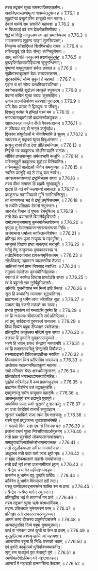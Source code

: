 

  
तस्य तद्वचनं श्रुत्वा रामस्याक्लिष्टकर्मणः।  
अवाक्छिरास्तथाभूत्वा वाक्यमेतदुवाच ह ॥ 7.76.1 ॥   
शूद्रयोन्यां प्रसूतोऽस्मि शम्बूको नाम नामतः।  
देवत्वं पार्थये राम सशरीरो महायशः ॥ 7.76.2 ॥   
न मिथ्याऽहं वदे राम देवलोकजिगीषया।  
शूद्रं मां विद्धि काकुत्स्थ तप उग्रं समास्थितम् ॥ 7.76.3 ॥   
भाषतस्तस्य शूद्रस्य खड्गं सुरुचिरप्रभम्।  
निष्कृष्य कोशाद्विमलं शिरश्चिच्छेद राघवः ॥ 7.76.4 ॥   
तस्मिञ्छूद्रे हते देवाः सेन्द्राः साग्निपुरोगमाः।  
साधु साध्विति काकुत्स्थं प्रशशंसुर्मुहुर्मुहुः ॥ 7.76.5 ॥   
पुष्पवृष्टिर्महत्यासीद्दिव्यानां सुसुगन्धिनाम्।  
पुष्पाणां वायुमुक्तानां सर्वतः प्रपपात ह ॥ 7.76.6 ॥   
सुप्रीताश्चाब्रुवन्रामं देवाः सत्यपराक्रमम्।  
सुरकार्यमिदं सौम्य सुकृतं ते महामते ॥ 7.76.7 ॥   
गृहाण च वरं सौम्य यत्त्वमिच्छस्यरिन्दम।  
स्वर्गभाङ्नहि शूद्रोऽयं त्वत्कृते रघुनन्दन ॥ 7.76.8 ॥   
देवानां भाषितं श्रुत्वा राघवः सुसमाहितः।  
उवाच प्राञ्जलिर्वाक्यं सहस्राक्षं पुरन्दरम् ॥ 7.76.9 ॥   
यदि देवाः प्रसन्ना मे द्विजपुत्रः स जीवतु।  
दिशन्तु वरमेतं मे इप्सितं परमं मम ॥ 7.76.10 ॥   
ममापचाराद्यातोऽसौ ब्राह्मणस्यैकपुत्रकः।  
अप्राप्तकालः कालेन नीतो वैवस्वतक्षयम् ॥ 7.76.11 ॥   
तं जीवयथ भद्रं वो नानृतं कर्तुमर्हथ।  
द्विजस्य संश्रुतोऽर्थो मे जीवयिष्यामि ते सुतम् ॥ 7.76.12 ॥   
राघवस्य तु तद्वाक्यं श्रुत्वा विबुधसत्तमाः।  
प्रत्युचू राघवं प्रीता देवाः प्रीतिसमन्वितम् ॥ 7.76.13 ॥   
निर्वृतो भव काकुत्स्थ सोऽस्मिन्नहनि बालकः।  
जीवितं प्राप्तवान्भूयः समेतश्चापि बन्धुभिः ॥ 7.76.14 ॥   
यस्मिन्मुहूर्ते काकुत्स्थ शूद्रोऽयं विनिपातितः।  
तस्मिन्मुहूर्ते बालोऽसौ जीवेन समयुज्यत ॥ 7.76.15 ॥   
स्वस्ति प्राप्नुहि भद्रं ते साधु याम नरर्षभ।  
अगस्त्यस्याश्रमपदं द्रष्टुमिच्छाम राघव ॥ 7.76.16 ॥   
तस्य दीक्षा समाप्ता हि ब्रह्मर्षेः सुमहाद्युतेः।  
द्वादशं हि गतं वर्षं जलशय्यां समासतः ॥ 7.76.17 ॥   
काकुत्स्थ तद्गमिष्यामो मुनिं समभिनन्दितुम्।  
त्वं चाप्यागच्छ भद्रं ते द्रष्टुं तमृषिसत्तमम् ॥ 7.76.18 ॥   
स तथेति प्रतिज्ञाय देवानां रघुनन्दनः।  
आरुरोह विमानं तं पुष्पकं हेमभूषितम् ॥ 7.76.19 ॥   
ततो देवाः प्रयातास्ते विमानैर्बहुविस्तरैः।  
रामोऽप्यनुजगामाशु कुम्भयोनेस्तपोवनम् ॥ 7.76.20 ॥   
दृष्ट्वा तु देवान्सम्प्राप्तानगस्त्यस्तपसां निधिः।  
अर्चयामास धर्मात्मा सर्वांस्तानविशेषतः ॥ 7.76.21 ॥   
प्रतिगृह्य ततः पूजां सम्पूज्य च महामुनिम्।  
जग्मुस्ते त्रिदशा हृष्टा नाकपृष्ठं सहानुगैः ॥ 7.76.22 ॥   
गतेषु तेषु काकुत्स्थः पुष्पकादवरुह्य च।  
ततोऽभिवादयामास ह्यगस्त्यमृषिसत्तमम् ॥ 7.76.23 ॥   
सोऽभिवाद्य महात्मानं ज्वलन्तमिव तेजसा।  
आतिथ्यं परमं प्राप्य निषसाद नराधिपः ॥ 7.76.24 ॥   
तमुवाच महातेजाः कुम्भयोनिर्महातपाः।  
स्वागतं ते नरश्रेष्ठ दिष्ट्या प्राप्तोऽसि राघव ॥ 7.76.25 ॥   
त्वं मे बहुमतो राम गुणैर्बहुभिरुत्तमैः।  
अतिथिः पूजनीयश्च मम नित्यं हृदि स्थितः ॥ 7.76.26 ॥   
सुरा हि कथयन्ति त्वामागतं शूद्रघातिनम्।  
ब्राह्मणस्य तु धर्मेण त्वया जीवापितः सुतः ॥ 7.76.27 ॥   
उष्यतां चेह रजनी सकाशे मम राघव।  
प्रभाते पुष्पकेण त्वं गन्ताऽसि पुरमेव हि ॥ 7.76.28 ॥   
त्वं हि नारायणः श्रीमांस्त्वयि सर्वं प्रतिष्ठितम्।  
त्वं प्रभुः सर्वदेवानां पुरुषस्त्वं सनातनः ॥ 7.76.29 ॥   
दिव्यं दिव्येन वपुषा दीप्यमानं स्वतेजसा।  
प्रतिगृह्णीष्व काकुत्स्थ मत्प्रियं कुरु राघव ॥ 7.76.30 ॥   
दत्तस्य हि पुनर्दाने सुमहत्फलमुच्यते।  
भरणे हि भवान् शक्तः सेन्द्राणां मरुतामपि ॥ 7.76.31 ॥   
त्वं हि शक्तस्तारयितुं सेन्द्रानपि दिवौकसः।  
तस्मात्प्रदास्ये विधिवत्तत्प्रतीच्छ नराधिप ॥ 7.76.32 ॥   
दिव्यमाभरणं चित्रं प्रदीप्तमिव भास्करम् ॥ 7.76.33 ॥   
अथोवाच महात्मानमिक्ष्वाकूणां महारथः।  
रामो मतिमतां श्रेष्ठः क्षत्रधर्ममनुस्मरन् ॥ 7.76.34 ॥   
प्रतिग्रहोऽयं भगवन्ब्राह्मणस्याविगर्हितः।  
गृह्णीयां क्षत्रियोऽहं वै कथं ब्राह्मणपुङ्गव ॥ 7.76.35 ॥   
ब्राह्मणेन विशेषेण दत्तं तद्वक्तुमर्हसि।  
एवमुक्तस्तु रामेण प्रत्युवाच महानृषिः ॥ 7.76.36 ॥   
आसन्कृतयुगे राम ब्रह्मभूते पुरायुगे।  
अपार्थिवाः प्रजाः सर्वाः सुराणां तु शतक्रतुः ॥ 7.76.37 ॥   
ताः प्रजा देवदेवेशं राजार्थं समुपाद्रवन्।  
सुराणां स्थापितो राजा त्वया देव शतक्रतुः ॥ 7.76.38 ॥   
यस्मै पूजां प्रयुञ्जाना धूतपापाश्चरेमहि।  
न वसामो विना राज्ञा एष नो निश्चयः परः ॥ 7.76.39 ॥   
प्रजानां वचनं श्रुत्वा निश्चयित्वाऽर्थमुत्तमम् ॥ 7.76.40 ॥   
ततो ब्रह्मा सुरश्रेष्ठो लोकपालान्सवासवान्।  
समाहूयाब्रवीत्सर्वांस्तेजोभागान्प्रयच्छत ॥ 7.76.41 ॥   
ततो ददुर्लोकपालाः सर्वे भागान्स्वतेजसः।  
अक्षुपच्च ततो ब्रह्मा यतो जातः क्षुपो नृपः ॥ 7.76.42 ॥   
तं ब्रह्मा लोकपालानां सहांशैः समयोजयत्।  
ततो ददौ नृपं तासां प्रजानामीश्वरं क्षुपम् ॥ 7.76.43 ॥   
तत्रैन्द्रेण च भागेन महीमाज्ञापयन्नृपः।  
वारुणेन तु भागेन वपुः पुष्यति पार्थिवः ॥ 7.76.44 ॥   
कौबेरेण तु भागेन वित्तमासां ददौ तदा।  
यस्तु याम्योऽभवद्भागस्तेन शास्ति स्म स प्रजाः ॥ 7.76.45 ॥   
तत्रैन्द्रेण नरश्रेष्ठ भागेन रघुनन्दन।  
प्रतिगृह्णीष्व भद्रं ते तारणार्थं मम प्रभो ॥ 7.76.46 ॥   
तस्य तद्वचनं श्रुत्वा ऋषेः परमधार्मिकम्।  
तद्रामः प्रतिजग्राह मुनेराभरणं वरम् ॥ 7.76.47 ॥   
प्रतिगृह्य ततो रामस्तदाभरणमुत्तमम्।  
आगमं तस्य दीप्तस्य प्रष्टुमेवोपचक्रमे ॥ 7.76.48 ॥   
अत्यद्भुतमिदं दिव्यं वपुषा युक्तमुत्तमम्।  
कथं वा भगवता प्राप्तं कुतो वा केन वा हृतम् ॥ 7.76.49 ॥   
कुतूहलितया ब्रह्मन्पृच्छामि त्वां महायशः।  
आश्चर्याणां बहूनां हि निधिः परमको भवान् ॥ 7.76.50 ॥   
एवं ब्रुवति काकुत्स्थे मुनिर्वाक्यमथाब्रवीत्।  
शृणु राम यथावृत्तं पुरा त्रेतायुगे युगे ॥ 7.76.51 ॥   
रमणीयप्रदेशेऽस्मिन् वने यद्दृष्टवानहम्।  
आश्चर्यं मे महाबाहो दानमाश्रित्य केवलम् ॥ 7.76.52 ॥   
